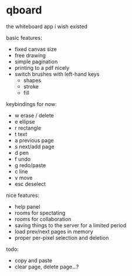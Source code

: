 # qboard

the whiteboard app i wish existed

basic features:
- fixed canvas size
- free drawing
- simple pagination
- printing to a pdf nicely
- switch brushes with left-hand keys
  - shapes
  - stroke
  - fill

keybindings for now:
- w erase / delete
- e ellipse
- r rectangle
- t text
- a previous page
- s next/add page
- d pen
- f undo
- g redo/paste
- c line
- v move
- esc deselect

nice features:
- help panel
- rooms for spectating
- rooms for collaboration
- saving things to the server for a limited period
- load prev/next pages in memory
- proper per-pixel selection and deletion

todo:
- copy and paste
- clear page, delete page…?
